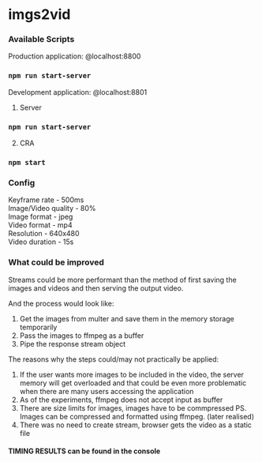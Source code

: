 # imgs2vid

### Available Scripts

Production application:
@localhost:8800
### `npm run start-server`

Development application:
@localhost:8801
1) Server
### `npm run start-server`
2) CRA
### `npm start`

### Config
Keyframe rate - 500ms  
Image/Video quality - 80%  
Image format - jpeg  
Video format - mp4  
Resolution - 640x480  
Video duration - 15s  

### What could be improved
Streams could be more performant than the method of first saving the images and videos and then serving the output video. 

And the process would look like:
1) Get the images from multer and save them in the memory storage temporarily
2) Pass the images to ffmpeg as a buffer
3) Pipe the response stream object

The reasons why the steps could/may not practically be applied:
1) If the user wants more images to be included in the video, the server memory will get overloaded
and that could be even more problematic when there are many users accessing the application
2) As of the experiments, ffmpeg does not accept input as buffer
3) There are size limits for images, images have to be commpressed
PS. Images can be compressed and formatted using ffmpeg. (later realised) 
4) There was no need to create stream, browser gets the video as a static file

#### TIMING RESULTS can be found in the console

